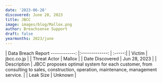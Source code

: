 ```yaml
---
date: '2023-06-28'
discovered: June 28, 2023
title: JBCC
image: images/blog/Mallox.png
author: Breachsense Support
draft: false
yearmonths: 2023/june
---
```



| Data Breach Report
------------:     |:-------------:    | :-----:|
| Victim      | jbcc.co.jp      | 
| Threat Actor      | Mallox      | 
| Date Discovered      | Jun 28, 2023      | 
| Description      | JBCC proposes optimal system for each customer, from consulting to sales, construction, operation, maintenance, management service.      | 
| Leak Size      | Unknown      | 

